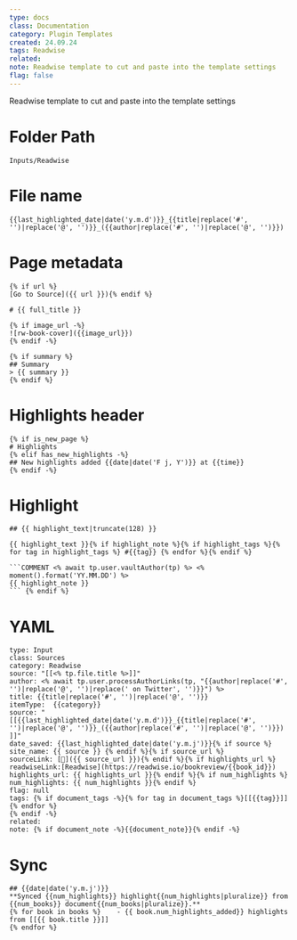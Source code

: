 ```yaml
---
type: docs
class: Documentation
category: Plugin Templates
created: 24.09.24
tags: Readwise
related: 
note: Readwise template to cut and paste into the template settings
flag: false
---
```

Readwise template to cut and paste into the template settings

# Folder Path 

```
Inputs/Readwise
```

# File name
```
{{last_highlighted_date|date('y.m.d')}}_{{title|replace('#', '')|replace('@', '')}}_({{author|replace('#', '')|replace('@', '')}}) 
```

# Page metadata
````
{% if url %}
[Go to Source]({{ url }}){% endif %}

# {{ full_title }}

{% if image_url -%}
![rw-book-cover]({{image_url}})
{% endif -%}

{% if summary %}
## Summary
> {{ summary }} 
{% endif %}

````


# Highlights header

```
{% if is_new_page %}
# Highlights
{% elif has_new_highlights -%}
## New highlights added {{date|date('F j, Y')}} at {{time}}
{% endif -%}
```

# Highlight

```
## {{ highlight_text|truncate(128) }}

{{ highlight_text }}{% if highlight_note %}{% if highlight_tags %}{% for tag in highlight_tags %} #{{tag}} {% endfor %}{% endif %}

```COMMENT <% await tp.user.vaultAuthor(tp) %> <% moment().format('YY.MM.DD') %>
{{ highlight_note }} 
``` {% endif %}

```

# YAML

```
type: Input
class: Sources
category: Readwise
source: "[[<% tp.file.title %>]]"
author: <% await tp.user.processAuthorLinks(tp, "{{author|replace('#', '')|replace('@', '')|replace(' on Twitter', '')}}") %>
title: {{title|replace('#', '')|replace('@', '')}}
itemType:  {{category}}
source: "[[{{last_highlighted_date|date('y.m.d')}}_{{title|replace('#', '')|replace('@', '')}}_({{author|replace('#', '')|replace('@', '')}}) ]]"
date_saved: {{last_highlighted_date|date('y.m.j')}}{% if source %}
site_name: {{ source }} {% endif %}{% if source_url %}
sourceLink: [🔗]({{ source_url }}){% endif %}{% if highlights_url %}
readwiseLink:[Readwise](https://readwise.io/bookreview/{{book_id}})
highlights_url: {{ highlights_url }}{% endif %}{% if num_highlights %}
num_highlights: {{ num_highlights }}{% endif %}
flag: null
tags: {% if document_tags -%}{% for tag in document_tags %}[[{{tag}}]] {% endfor %}
{% endif -%}
related:
note: {% if document_note -%}{{document_note}}{% endif -%}
```


# Sync

```
## {{date|date('y.m.j')}}
**Synced {{num_highlights}} highlight{{num_highlights|pluralize}} from {{num_books}} document{{num_books|pluralize}}.**
{% for book in books %}    - {{ book.num_highlights_added}} highlights from [[{{ book.title }}]]
{% endfor %}
```



